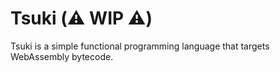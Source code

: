# Tsuki (⚠️ WIP ⚠️)

Tsuki is a simple functional programming language that targets WebAssembly bytecode.
